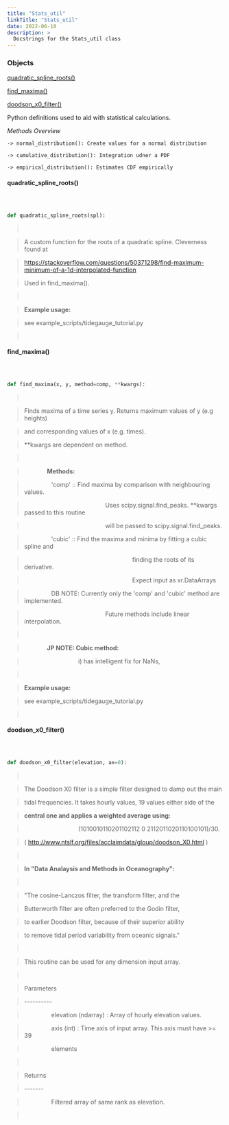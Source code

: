 ---
title: "Stats_util"
linkTitle: "Stats_util"
date: 2022-06-10
description: >
  Docstrings for the Stats_util class
---


### Objects

[quadratic_spline_roots()](#quadratic_spline_roots)<br />
[find_maxima()](#find_maxima)<br />
[doodson_x0_filter()](#doodson_x0_filter)<br />

Python definitions used to aid with statistical calculations.

*Methods Overview*
    -> normal_distribution(): Create values for a normal distribution
    -> cumulative_distribution(): Integration udner a PDF
    -> empirical_distribution(): Estimates CDF empirically
#### quadratic_spline_roots()
```python

def quadratic_spline_roots(spl):
```
> <br />
> A custom function for the roots of a quadratic spline. Cleverness found at<br />
> https://stackoverflow.com/questions/50371298/find-maximum-minimum-of-a-1d-interpolated-function<br />
> Used in find_maxima().<br />
> <br />
> <b>Example usage:</b><br />
> see example_scripts/tidegauge_tutorial.py<br />
> <br />
#### find_maxima()
```python

def find_maxima(x, y, method=comp, **kwargs):
```
> <br />
> Finds maxima of a time series y. Returns maximum values of y (e.g heights)<br />
> and corresponding values of x (e.g. times).<br />
> **kwargs are dependent on method.<br />
> <br />
> <b>&nbsp;&nbsp;&nbsp;&nbsp;&nbsp;&nbsp;&nbsp;&nbsp;&nbsp;&nbsp;&nbsp;&nbsp;&nbsp;&nbsp;&nbsp;  Methods:</b><br />
> &nbsp;&nbsp;&nbsp;&nbsp;&nbsp;&nbsp;&nbsp;&nbsp;&nbsp;&nbsp;&nbsp;&nbsp;&nbsp;&nbsp;&nbsp;  'comp' :: Find maxima by comparison with neighbouring values.<br />
> &nbsp;&nbsp;&nbsp;&nbsp;&nbsp;&nbsp;&nbsp;&nbsp;&nbsp;&nbsp;&nbsp;&nbsp;&nbsp;&nbsp;&nbsp;  &nbsp;&nbsp;&nbsp;&nbsp;&nbsp;&nbsp;&nbsp;&nbsp;&nbsp;&nbsp;&nbsp;&nbsp;&nbsp;&nbsp;&nbsp;  &nbsp;&nbsp;&nbsp;&nbsp;&nbsp;&nbsp;&nbsp;&nbsp;&nbsp;&nbsp;&nbsp;&nbsp;&nbsp;&nbsp;&nbsp;    Uses scipy.signal.find_peaks. **kwargs passed to this routine<br />
> &nbsp;&nbsp;&nbsp;&nbsp;&nbsp;&nbsp;&nbsp;&nbsp;&nbsp;&nbsp;&nbsp;&nbsp;&nbsp;&nbsp;&nbsp;  &nbsp;&nbsp;&nbsp;&nbsp;&nbsp;&nbsp;&nbsp;&nbsp;&nbsp;&nbsp;&nbsp;&nbsp;&nbsp;&nbsp;&nbsp;  &nbsp;&nbsp;&nbsp;&nbsp;&nbsp;&nbsp;&nbsp;&nbsp;&nbsp;&nbsp;&nbsp;&nbsp;&nbsp;&nbsp;&nbsp;    will be passed to scipy.signal.find_peaks.<br />
> &nbsp;&nbsp;&nbsp;&nbsp;&nbsp;&nbsp;&nbsp;&nbsp;&nbsp;&nbsp;&nbsp;&nbsp;&nbsp;&nbsp;&nbsp;  'cubic' :: Find the maxima and minima by fitting a cubic spline and<br />
> &nbsp;&nbsp;&nbsp;&nbsp;&nbsp;&nbsp;&nbsp;&nbsp;&nbsp;&nbsp;&nbsp;&nbsp;&nbsp;&nbsp;&nbsp;  &nbsp;&nbsp;&nbsp;&nbsp;&nbsp;&nbsp;&nbsp;&nbsp;&nbsp;&nbsp;&nbsp;&nbsp;&nbsp;&nbsp;&nbsp;  &nbsp;&nbsp;&nbsp;&nbsp;&nbsp;&nbsp;&nbsp;&nbsp;&nbsp;&nbsp;&nbsp;&nbsp;&nbsp;&nbsp;&nbsp;  &nbsp;&nbsp;&nbsp;&nbsp;&nbsp;&nbsp;&nbsp;&nbsp;&nbsp;&nbsp;&nbsp;&nbsp;&nbsp;&nbsp;&nbsp;  finding the roots of its derivative.<br />
> &nbsp;&nbsp;&nbsp;&nbsp;&nbsp;&nbsp;&nbsp;&nbsp;&nbsp;&nbsp;&nbsp;&nbsp;&nbsp;&nbsp;&nbsp;  &nbsp;&nbsp;&nbsp;&nbsp;&nbsp;&nbsp;&nbsp;&nbsp;&nbsp;&nbsp;&nbsp;&nbsp;&nbsp;&nbsp;&nbsp;  &nbsp;&nbsp;&nbsp;&nbsp;&nbsp;&nbsp;&nbsp;&nbsp;&nbsp;&nbsp;&nbsp;&nbsp;&nbsp;&nbsp;&nbsp;  &nbsp;&nbsp;&nbsp;&nbsp;&nbsp;&nbsp;&nbsp;&nbsp;&nbsp;&nbsp;&nbsp;&nbsp;&nbsp;&nbsp;&nbsp;  Expect input as xr.DataArrays<br />
> &nbsp;&nbsp;&nbsp;&nbsp;&nbsp;&nbsp;&nbsp;&nbsp;&nbsp;&nbsp;&nbsp;&nbsp;&nbsp;&nbsp;&nbsp;  DB NOTE: Currently only the 'comp' and 'cubic' method are implemented.<br />
> &nbsp;&nbsp;&nbsp;&nbsp;&nbsp;&nbsp;&nbsp;&nbsp;&nbsp;&nbsp;&nbsp;&nbsp;&nbsp;&nbsp;&nbsp;  &nbsp;&nbsp;&nbsp;&nbsp;&nbsp;&nbsp;&nbsp;&nbsp;&nbsp;&nbsp;&nbsp;&nbsp;&nbsp;&nbsp;&nbsp;  &nbsp;&nbsp;&nbsp;&nbsp;&nbsp;&nbsp;&nbsp;&nbsp;&nbsp;&nbsp;&nbsp;&nbsp;&nbsp;&nbsp;&nbsp;  Future methods include linear interpolation.<br />
> <br />
> <b>&nbsp;&nbsp;&nbsp;&nbsp;&nbsp;&nbsp;&nbsp;&nbsp;&nbsp;&nbsp;&nbsp;&nbsp;&nbsp;&nbsp;&nbsp;  JP NOTE: Cubic method:</b><br />
> &nbsp;&nbsp;&nbsp;&nbsp;&nbsp;&nbsp;&nbsp;&nbsp;&nbsp;&nbsp;&nbsp;&nbsp;&nbsp;&nbsp;&nbsp;  &nbsp;&nbsp;&nbsp;&nbsp;&nbsp;&nbsp;&nbsp;&nbsp;&nbsp;&nbsp;&nbsp;&nbsp;&nbsp;&nbsp;&nbsp;  i) has intelligent fix for NaNs,<br />
> <br />
> <b>Example usage:</b><br />
> see example_scripts/tidegauge_tutorial.py<br />
> <br />
#### doodson_x0_filter()
```python

def doodson_x0_filter(elevation, ax=0):
```
> <br />
> The Doodson X0 filter is a simple filter designed to damp out the main<br />
> tidal frequencies. It takes hourly values, 19 values either side of the<br />
> <b>central one and applies a weighted average using:</b><br />
> &nbsp;&nbsp;&nbsp;&nbsp;&nbsp;&nbsp;&nbsp;&nbsp;&nbsp;&nbsp;&nbsp;&nbsp;&nbsp;&nbsp;&nbsp;  &nbsp;&nbsp;&nbsp;&nbsp;&nbsp;&nbsp;&nbsp;&nbsp;&nbsp;&nbsp;&nbsp;&nbsp;&nbsp;&nbsp;&nbsp;    (1010010110201102112 0 2112011020110100101)/30.<br />
> ( http://www.ntslf.org/files/acclaimdata/gloup/doodson_X0.html )<br />
> <br />
> <b>In "Data Analaysis and Methods in Oceanography":</b><br />
> <br />
> "The cosine-Lanczos filter, the transform filter, and the<br />
> Butterworth filter are often preferred to the Godin filter,<br />
> to earlier Doodson filter, because of their superior ability<br />
> to remove tidal period variability from oceanic signals."<br />
> <br />
> This routine can be used for any dimension input array.<br />
> <br />
> Parameters<br />
> ----------<br />
> &nbsp;&nbsp;&nbsp;&nbsp;&nbsp;&nbsp;&nbsp;&nbsp;&nbsp;&nbsp;&nbsp;&nbsp;&nbsp;&nbsp;&nbsp;  elevation (ndarray) : Array of hourly elevation values.<br />
> &nbsp;&nbsp;&nbsp;&nbsp;&nbsp;&nbsp;&nbsp;&nbsp;&nbsp;&nbsp;&nbsp;&nbsp;&nbsp;&nbsp;&nbsp;  axis (int) : Time axis of input array. This axis must have >= 39<br />
> &nbsp;&nbsp;&nbsp;&nbsp;&nbsp;&nbsp;&nbsp;&nbsp;&nbsp;&nbsp;&nbsp;&nbsp;&nbsp;&nbsp;&nbsp;  elements<br />
> <br />
> Returns<br />
> -------<br />
> &nbsp;&nbsp;&nbsp;&nbsp;&nbsp;&nbsp;&nbsp;&nbsp;&nbsp;&nbsp;&nbsp;&nbsp;&nbsp;&nbsp;&nbsp;  Filtered array of same rank as elevation.<br />
> <br />
